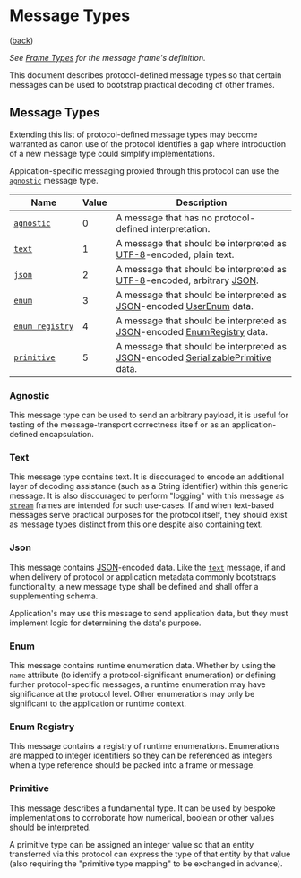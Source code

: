 <!--
    =====================================
    generator=datazen
    version=3.0.9
    hash=df250066dd74b7135620271c1e6c76c3
    =====================================
-->

# Message Types

([back](README.md#documentation))

*See [Frame Types](message.md#message) for the message frame's
definition.*

This document describes protocol-defined message types so that certain
messages can be used to bootstrap practical decoding of other frames.

## Message Types

Extending this list of protocol-defined message types may become warranted as
canon use of the protocol identifies a gap where introduction of a new message
type could simplify implementations.

Appication-specific messaging proxied through this protocol can use the
[`agnostic`](#agnostic) message type.

Name | Value | Description
-----|-------|------------
[`agnostic`](#agnostic) | 0 | A message that has no protocol-defined interpretation.
[`text`](#text) | 1 | A message that should be interpreted as [UTF-8](https://en.wikipedia.org/wiki/UTF-8)-encoded, plain text.
[`json`](#json) | 2 | A message that should be interpreted as [UTF-8](https://en.wikipedia.org/wiki/UTF-8)-encoded, arbitrary [JSON](https://www.json.org/json-en.html).
[`enum`](#enum) | 3 | A message that should be interpreted as [JSON](https://www.json.org/json-en.html)-encoded [UserEnum](serializable.md#userenum) data.
[`enum_registry`](#enum-registry) | 4 | A message that should be interpreted as [JSON](https://www.json.org/json-en.html)-encoded [EnumRegistry](serializable.md#enumregistry) data.
[`primitive`](#primitive) | 5 | A message that should be interpreted as [JSON](https://www.json.org/json-en.html)-encoded [SerializablePrimitive](serializable.md#serializableprimitive) data.

### Agnostic

This message type can be used to send an arbitrary payload, it is useful
for testing of the message-transport correctness itself or as an
application-defined encapsulation.

### Text

This message type contains text. It is discouraged to encode an
additional layer of decoding assistance (such as a String identifier)
within this generic message. It is also discouraged to perform "logging"
with this message as [`stream`](message.md#stream) frames are intended
for such use-cases. If and when text-based messages serve practical
purposes for the protocol itself, they should exist as message types
distinct from this one despite also containing text.

### Json

This message contains [JSON](https://www.json.org/json-en.html)-encoded
data. Like the [`text`](message_type.md#text) message, if and when
delivery of protocol or application metadata commonly bootstraps
functionality, a new message type shall be defined and shall offer a
supplementing schema.

Application's may use this message to send application data, but they
must implement logic for determining the data's purpose.

### Enum

This message contains runtime enumeration data. Whether by using the
`name` attribute (to identify a protocol-significant enumeration) or
defining further protocol-specific messages, a runtime enumeration may
have significance at the protocol level. Other enumerations may only be
significant to the application or runtime context.

### Enum Registry

This message contains a registry of runtime enumerations. Enumerations
are mapped to integer identifiers so they can be referenced as integers
when a type reference should be packed into a frame or message.

### Primitive

This message describes a fundamental type. It can be used by bespoke
implementations to corroborate how numerical, boolean or other values
should be interpreted.

A primitive type can be assigned an integer value so that an entity
transferred via this protocol can express the type of that entity by that
value (also requiring the "primitive type mapping" to be exchanged in
advance).
